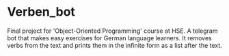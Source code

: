 # Verben_bot
Final project for 'Object-Oriented Programming' course at HSE.
A telegram bot that makes easy exercises for German language learners. 
It removes verbs from the text and prints them in the infinite form as a list after the text. 


